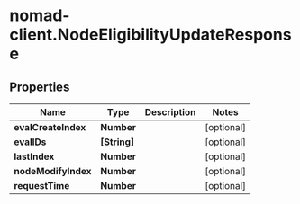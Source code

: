 # nomad-client.NodeEligibilityUpdateResponse

## Properties

Name | Type | Description | Notes
------------ | ------------- | ------------- | -------------
**evalCreateIndex** | **Number** |  | [optional] 
**evalIDs** | **[String]** |  | [optional] 
**lastIndex** | **Number** |  | [optional] 
**nodeModifyIndex** | **Number** |  | [optional] 
**requestTime** | **Number** |  | [optional] 


